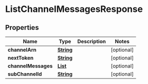 

# ListChannelMessagesResponse


## Properties

| Name | Type | Description | Notes |
|------------ | ------------- | ------------- | -------------|
|**channelArn** | [**String**](String.md) |  |  [optional] |
|**nextToken** | [**String**](String.md) |  |  [optional] |
|**channelMessages** | [**List**](List.md) |  |  [optional] |
|**subChannelId** | [**String**](String.md) |  |  [optional] |




